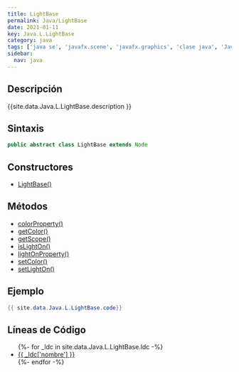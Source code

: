 ```yaml
---
title: LightBase
permalink: Java/LightBase
date: 2021-01-11
key: Java.L.LightBase
category: java
tags: ['java se', 'javafx.scene', 'javafx.graphics', 'clase java', 'JavaFX 8.0']
sidebar: 
  nav: java
---
```


## Descripción
{{site.data.Java.L.LightBase.description }}

## Sintaxis
~~~java
public abstract class LightBase extends Node
~~~

## Constructores
* [LightBase()](/Java/LightBase/LightBase/)

## Métodos
* [colorProperty()](/Java/LightBase/colorProperty)
* [getColor()](/Java/LightBase/getColor)
* [getScope()](/Java/LightBase/getScope)
* [isLightOn()](/Java/LightBase/isLightOn)
* [lightOnProperty()](/Java/LightBase/lightOnProperty)
* [setColor()](/Java/LightBase/setColor)
* [setLightOn()](/Java/LightBase/setLightOn)

## Ejemplo
~~~java
{{ site.data.Java.L.LightBase.code}}
~~~

## Líneas de Código
<ul>
{%- for _ldc in site.data.Java.L.LightBase.ldc -%}
   <li>
       <a href="{{_ldc['url'] }}">{{ _ldc['nombre'] }}</a>
   </li>
{%- endfor -%}
</ul>
